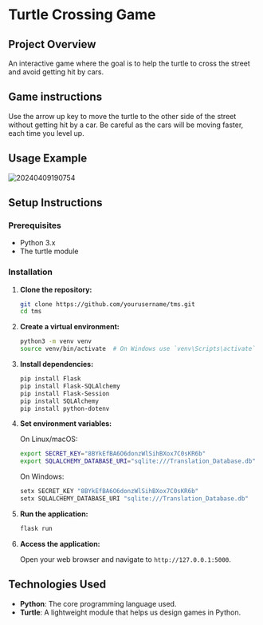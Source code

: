# Turtle Crossing Game

## Project Overview
An interactive game where the goal is to help the turtle to cross the street and avoid getting hit by cars.
  
## Game instructions
Use the arrow up key to move the turtle to the other side of the street without getting hit by a car. Be careful as the cars will be moving faster, each time you level up.

## Usage Example
![20240409190754](https://github.com/ali-kanbar/Turtle-Crossing-Game/assets/155682302/eddf0b7f-ecf1-4911-baaf-05e777257c54)

## Setup Instructions

### Prerequisites

- Python 3.x
- The turtle module

### Installation

1. **Clone the repository:**

    ```bash
    git clone https://github.com/yourusername/tms.git
    cd tms
    ```

2. **Create a virtual environment:**

    ```bash
    python3 -m venv venv
    source venv/bin/activate  # On Windows use `venv\Scripts\activate`
    ```

3. **Install dependencies:**

    ```bash
    pip install Flask
    pip install Flask-SQLAlchemy
    pip install Flask-Session
    pip install SQLAlchemy
    pip install python-dotenv
    ```

4. **Set environment variables:**

    On Linux/macOS:

    ```bash
    export SECRET_KEY="8BYkEfBA6O6donzWlSihBXox7C0sKR6b"
    export SQLALCHEMY_DATABASE_URI="sqlite:///Translation_Database.db"
    ```

    On Windows:

    ```powershell
    setx SECRET_KEY "8BYkEfBA6O6donzWlSihBXox7C0sKR6b"
    setx SQLALCHEMY_DATABASE_URI "sqlite:///Translation_Database.db"
    ```

5. **Run the application:**

    ```bash
    flask run
    ```

6. **Access the application:**

    Open your web browser and navigate to `http://127.0.0.1:5000`.

## Technologies Used

- **Python**: The core programming language used.
- **Turtle**: A lightweight module that helps us design games in Python.

